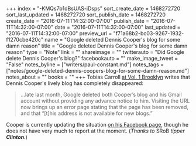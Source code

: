 +++
index = "-KMQs7b1dBsUAS-iDsps"
sort_create_date = 1468272720
sort_last_updated = 1468272720
sort_publish_date = 1468272720
create_date = "2016-07-11T14:32:00-07:00"
publish_date = "2016-07-11T14:32:00-07:00"
date = "2016-07-11T14:32:00-07:00"
last_updated = "2016-07-11T14:32:00-07:00"
preview_url = "f71a68b2-bc03-9267-1932-f1270cbe420c"
name = "Google deleted Dennis Cooper's blog for some damn reason"
title = "Google deleted Dennis Cooper's blog for some damn reason"
type = "Note"
link = ""
shareimage = ""
twitterauto = "Did Google delete Dennis Cooper's blog?"
facebookauto = ""
make_image_tweet = "False"
notes_byline = ["writers/paul-constant.md"]
notes_tags = ["notes/google-deleted-dennis-coopers-blog-for-some-damn-reason.md"]
notes_about = ""
books = ""
+++
Tobias Carroll [at Vol. 1 Brooklyn](http://www.vol1brooklyn.com/2016/07/11/why-did-google-delete-dennis-coopers-blog/) writes that Dennis Cooper's lively blog has completely disappeared:

<blockquote>...late last month, Google deleted both Cooper’s blog and his Gmail account without providing any advance notice to him. Visiting the URL now brings up an error page stating that the page has been removed, and that “[t]his address is not available for new blogs.”</blockquote>

Cooper is currently updating the situation [on his Facebook page](https://www.facebook.com/Dennis-Coopers-Blog-214073142012494), though he does not have very much to report at the moment. (*Thanks to* SRoB *tipper **Clinton**.*)

